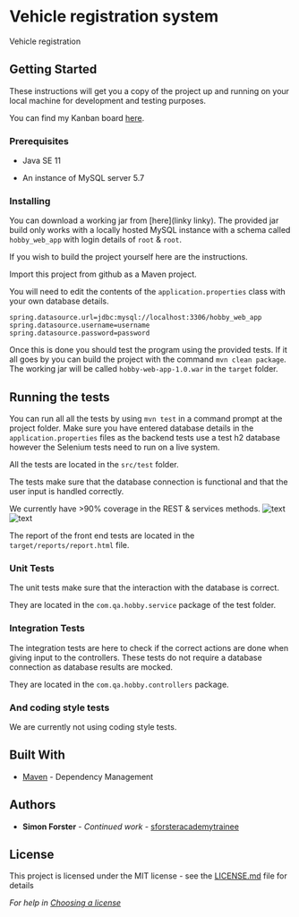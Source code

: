 # Vehicle registration system

Vehicle registration 

## Getting Started

These instructions will get you a copy of the project up and running on your local machine for development and testing purposes.

You can find my Kanban board [here](https://20novsimontest.atlassian.net/secure/RapidBoard.jspa?rapidView=6&projectKey=PRO2).

### Prerequisites

* Java SE 11

* An instance of MySQL server 5.7

### Installing

You can download a working jar from [here](linky linky).
The provided jar build only works with a locally hosted MySQL instance with a schema called `hobby_web_app` with login details of `root` & `root`.

If you wish to build the project yourself here are the instructions.

Import this project from github as a Maven project.

You will need to edit the contents of the `application.properties` class with your own database details.

```
spring.datasource.url=jdbc:mysql://localhost:3306/hobby_web_app
spring.datasource.username=username
spring.datasource.password=password
```

Once this is done you should test the program using the provided tests. If it all goes by you can build the project with the command `mvn clean package`. The working jar will be called `hobby-web-app-1.0.war` in the `target` folder.

## Running the tests

You can run all all the tests by using `mvn test` in a command prompt at the project folder. Make sure you have entered database details in the `application.properties` files as the backend tests use a test h2 database however the Selenium tests need to run on a live system.

All the tests are located in the `src/test` folder.

The tests make sure that the database connection is functional and that the user input is handled correctly.

We currently have >90% coverage in the REST & services methods.
![text](https://i.imgur.com/TfHM8mJ.png)
![text](https://i.imgur.com/4hgxibt.png)

The report of the front end tests are located in the `target/reports/report.html` file.

### Unit Tests 

The unit tests make sure that the interaction with the database is correct.

They are located in the `com.qa.hobby.service` package of the test folder.

### Integration Tests 

The integration tests are here to check if the correct actions are done when giving input to the controllers. These tests do not require a database connection as database results are mocked.

They are located in the `com.qa.hobby.controllers` package.

### And coding style tests

We are currently not using coding style tests.

## Built With

* [Maven](https://maven.apache.org/) - Dependency Management


## Authors

* **Simon Forster** - *Continued work* - [sforsteracademytrainee](https://github.com/sforsteracademytrainee)

## License

This project is licensed under the MIT license - see the [LICENSE.md](LICENSE.md) file for details 

*For help in [Choosing a license](https://choosealicense.com/)*